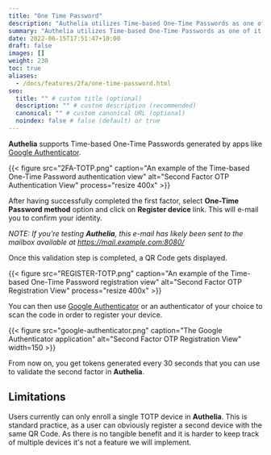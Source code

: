 ```yaml
---
title: "One Time Password"
description: "Authelia utilizes Time-based One-Time Passwords as one of it's second factor authentication methods."
summary: "Authelia utilizes Time-based One-Time Passwords as one of it's second factor authentication methods."
date: 2022-06-15T17:51:47+10:00
draft: false
images: []
weight: 230
toc: true
aliases:
  - /docs/features/2fa/one-time-password.html
seo:
  title: "" # custom title (optional)
  description: "" # custom description (recommended)
  canonical: "" # custom canonical URL (optional)
  noindex: false # false (default) or true
---
```


__Authelia__ supports Time-based One-Time Passwords generated by apps like [Google Authenticator].

{{< figure src="2FA-TOTP.png" caption="An example of the Time-based One-Time Password authentication view" alt="Second Factor OTP Authentication View" process="resize 400x" >}}

After having successfully completed the first factor, select __One-Time Password method__
option and click on __Register device__ link. This will e-mail you to confirm your identity.

*NOTE: If you're testing __Authelia__, this e-mail has likely been sent to the mailbox available at https://mail.example.com:8080/*

Once this validation step is completed, a QR Code gets displayed.

{{< figure src="REGISTER-TOTP.png" caption="An example of the Time-based One-Time Password registration view" alt="Second Factor OTP Registration View" process="resize 400x" >}}

You can then use [Google Authenticator] or an authenticator of your choice to scan the code in order to register your device.

{{< figure src="google-authenticator.png" caption="The Google Authenticator application" alt="Second Factor OTP Registration View" width=150 >}}

From now on, you get tokens generated every 30 seconds that
you can use to validate the second factor in __Authelia__.

## Limitations

Users currently can only enroll a single TOTP device in __Authelia__. This is standard practice, as a user can obviously
register a second device with the same QR Code. As there is no tangible benefit and it is harder to keep track of
multiple devices it's not a feature we will implement.

[Google Authenticator]: https://google-authenticator.com/
